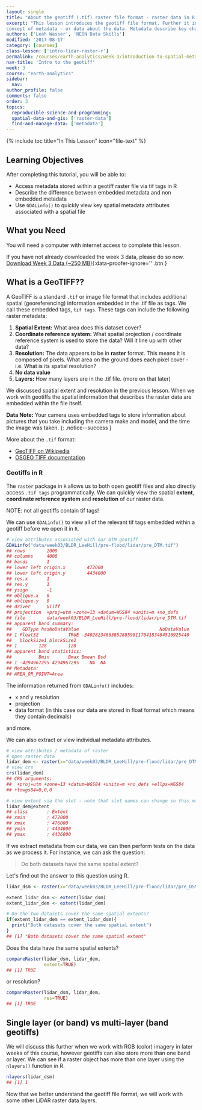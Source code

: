 ```yaml
---
layout: single
title: "About the geotiff (.tif) raster file format - raster data in R "
excerpt: "This lesson introduces the geotiff file format. Further it introduces the
concept of metadata - or data about the data. Metadata describe key characteristics of a data set. For spatial data these characteristics including CRS, resolution and spatial extent. Here we discuss the use of tif tags or metadata embedded within a geotiff file as they can be used to explore data programatically."
authors: ['Leah Wasser', 'NEON Data Skills']
modified: '2017-08-17'
category: [courses]
class-lesson: ['intro-lidar-raster-r']
permalink: /courses/earth-analytics/week-3/introduction-to-spatial-metadata-r/
nav-title: 'Intro to the geotiff'
week: 3
course: "earth-analytics"
sidebar:
  nav:
author_profile: false
comments: false
order: 3
topics:
  reproducible-science-and-programming:
  spatial-data-and-gis: ['raster-data']
  find-and-manage-data: ['metadata']
---
```



{% include toc title="In This Lesson" icon="file-text" %}

<div class='notice--success' markdown="1">

## <i class="fa fa-graduation-cap" aria-hidden="true"></i> Learning Objectives

After completing this tutorial, you will be able to:

* Access metadata stored within a geotiff raster file via tif tags in R
* Describe the difference between embedded metadata and non embedded metadata
* Use `GDALinfo()` to quickly view key spatial metadata attributes associated with a spatial file

## <i class="fa fa-check-square-o fa-2" aria-hidden="true"></i> What you Need

You will need a computer with internet access to complete this lesson.

If you have not already downloaded the week 3 data, please do so now.
[<i class="fa fa-download" aria-hidden="true"></i> Download Week 3 Data (~250 MB)](https://ndownloader.figshare.com/files/7446715){:data-proofer-ignore='' .btn }

</div>



## What is a GeoTIFF??

A GeoTIFF is a standard `.tif` or image file format that includes additional spatial
(georeferencing) information embedded in the .tif file as tags. We call these embedded
tags, `tif tags`. These tags can include the following raster metadata:

1. **Spatial Extent:** What area does this dataset cover?
2. **Coordinate reference system:** What spatial projection / coordinate reference
system is used to store the data? Will it line up with other data?
3. **Resolution:** The data appears to be in **raster** format. This means it is
composed of pixels. What area on the ground does each pixel cover - i.e. What is
its spatial resolution?
4. **No data value**
5. **Layers:** How many layers are in the .tif file. (more on that later)

We discussed spatial extent and resolution in the previous lesson. When we work with
geotiffs the spatial information that describes the raster data are embedded within
the file itself.

<i class="fa fa-star"></i> **Data Note:**  Your camera uses embedded tags to store
information about pictures that you take including the camera make and model,
and the time the image was taken.
{: .notice--success }

More about the  `.tif` format:

* <a href="https://en.wikipedia.org/wiki/GeoTIFF" target="_blank"> GeoTIFF on Wikipedia</a>
* <a href="https://trac.osgeo.org/geotiff/" target="_blank"> OSGEO TIFF documentation</a>

### Geotiffs in R

The `raster` package in `R` allows us to both open geotiff files and also directly
access `.tif tags` programmatically. We can quickly view the spatial **extent**,
**coordinate reference system** and **resolution** of our raster data.

NOTE: not all geotiffs contain tif tags!

We can use `GDALinfo()` to view all of the relevant tif tags embedded within a
geotiff before we open it in `R`.


```r
# view attributes associated with our DTM geotiff
GDALinfo("data/week03/BLDR_LeeHill/pre-flood/lidar/pre_DTM.tif")
## rows        2000 
## columns     4000 
## bands       1 
## lower left origin.x        472000 
## lower left origin.y        4434000 
## res.x       1 
## res.y       1 
## ysign       -1 
## oblique.x   0 
## oblique.y   0 
## driver      GTiff 
## projection  +proj=utm +zone=13 +datum=WGS84 +units=m +no_defs 
## file        data/week03/BLDR_LeeHill/pre-flood/lidar/pre_DTM.tif 
## apparent band summary:
##    GDType hasNoDataValue                              NoDataValue
## 1 Float32           TRUE -340282346638528859811704183484516925440
##   blockSize1 blockSize2
## 1        128        128
## apparent band statistics:
##          Bmin       Bmax Bmean Bsd
## 1 -4294967295 4294967295    NA  NA
## Metadata:
## AREA_OR_POINT=Area
```

The information returned from `GDALinfo()` includes:

* x and y resolution
* projection
* data format (in this case our data are stored in float format which means they contain decimals)

and more.

We can also extract or view individual metadata attributes.


```r
# view attributes / metadata of raster
# open raster data
lidar_dem <- raster(x="data/week03/BLDR_LeeHill/pre-flood/lidar/pre_DTM.tif")
# view crs
crs(lidar_dem)
## CRS arguments:
##  +proj=utm +zone=13 +datum=WGS84 +units=m +no_defs +ellps=WGS84
## +towgs84=0,0,0

# view extent via the slot - note that slot names can change so this may not always work.
lidar_dem@extent
## class       : Extent 
## xmin        : 472000 
## xmax        : 476000 
## ymin        : 4434000 
## ymax        : 4436000
```

If we extract metadata from our data, we can then perform tests on the data as
we process it. For instance, we can ask the question:

> Do both datasets have the same spatial extent?

Let's find out the answer to this question using R.


```r
lidar_dsm <- raster(x="data/week03/BLDR_LeeHill/pre-flood/lidar/pre_DSM.tif")

extent_lidar_dsm <- extent(lidar_dsm)
extent_lidar_dem <- extent(lidar_dem)

# Do the two datasets cover the same spatial extents?
if(extent_lidar_dem == extent_lidar_dsm){
  print("Both datasets cover the same spatial extent")
}
## [1] "Both datasets cover the same spatial extent"
```

Does the data have the same spatial extents?


```r
compareRaster(lidar_dsm, lidar_dem,
              extent=TRUE)
## [1] TRUE
```

or resolution?


```r
compareRaster(lidar_dsm, lidar_dem,
              res=TRUE)
## [1] TRUE
```


## Single layer (or band) vs multi-layer (band geotiffs)

We will discuss this further when we work with RGB (color) imagery in later weeks
of this course, however geotiffs can also store more than one band or layer. We
can see if a raster object has more than one layer using the `nlayers()` function
in R.


```r
nlayers(lidar_dsm)
## [1] 1
```

Now that we better understand the geotiff file format, we will work with some
other LiDAR raster data layers.
